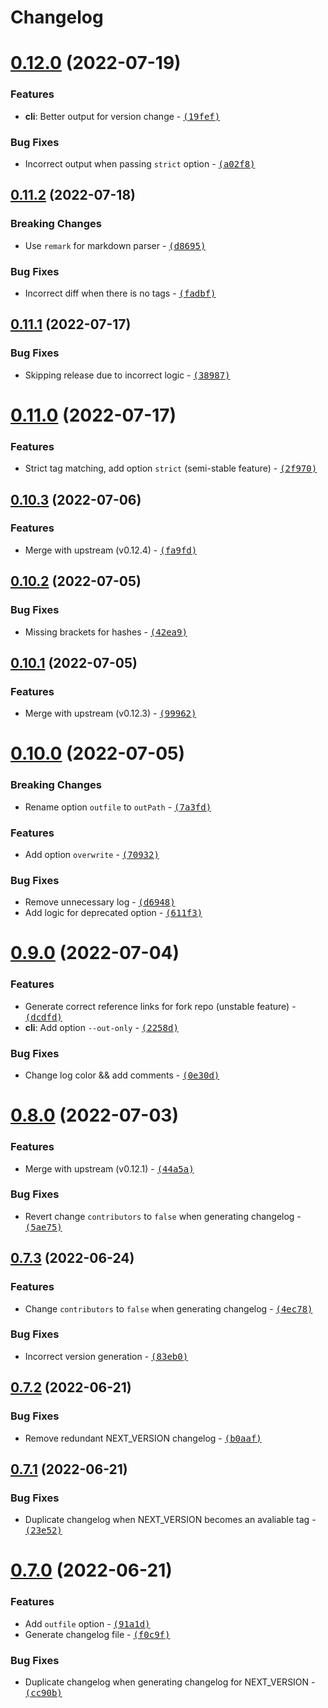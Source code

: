 # Changelog

# [0.12.0](https://github.com/Zolyn/changelogithub/compare/v0.11.2...v0.12.0) (2022-07-19)

### Features

- **cli**: Better output for version change - [<samp>(19fef)</samp>](https://github.com/Zolyn/changelogithub/commit/19fef61)

### Bug Fixes

- Incorrect output when passing `strict` option - [<samp>(a02f8)</samp>](https://github.com/Zolyn/changelogithub/commit/a02f8ce)

## [0.11.2](https://github.com/Zolyn/changelogithub/compare/v0.11.1...v0.11.2) (2022-07-18)

### Breaking Changes

- Use `remark` for markdown parser - [<samp>(d8695)</samp>](https://github.com/Zolyn/changelogithub/commit/d869594)

### Bug Fixes

- Incorrect diff when there is no tags - [<samp>(fadbf)</samp>](https://github.com/Zolyn/changelogithub/commit/fadbf03)

## [0.11.1](https://github.com/Zolyn/changelogithub/compare/v0.11.0...v0.11.1) (2022-07-17)

### Bug Fixes

- Skipping release due to incorrect logic - [<samp>(38987)</samp>](https://github.com/Zolyn/changelogithub/commit/3898732)

# [0.11.0](https://github.com/Zolyn/changelogithub/compare/v0.10.3...v0.11.0) (2022-07-17)

### Features

- Strict tag matching, add option `strict` (semi-stable feature) - [<samp>(2f970)</samp>](https://github.com/Zolyn/changelogithub/commit/2f97047)

## [0.10.3](https://github.com/Zolyn/changelogithub/compare/v0.10.2...v0.10.3) (2022-07-06)

### Features

- Merge with upstream (v0.12.4) - [<samp>(fa9fd)</samp>](https://github.com/Zolyn/changelogithub/commit/fa9fd10)

## [0.10.2](https://github.com/Zolyn/changelogithub/compare/v0.10.1...v0.10.2) (2022-07-05)

### Bug Fixes

- Missing brackets for hashes - [<samp>(42ea9)</samp>](https://github.com/Zolyn/changelogithub/commit/42ea9ad)

## [0.10.1](https://github.com/Zolyn/changelogithub/compare/v0.10.0...v0.10.1) (2022-07-05)

### Features

- Merge with upstream (v0.12.3) - [<samp>(99962)</samp>](https://github.com/Zolyn/changelogithub/commit/9996210)

# [0.10.0](https://github.com/Zolyn/changelogithub/compare/v0.9.0...v0.10.0) (2022-07-05)

### Breaking Changes

- Rename option `outfile` to `outPath` - [<samp>(7a3fd)</samp>](https://github.com/Zolyn/changelogithub/commit/7a3fd5e)

### Features

- Add option `overwrite` - [<samp>(70932)</samp>](https://github.com/Zolyn/changelogithub/commit/70932b6)

### Bug Fixes

- Remove unnecessary log - [<samp>(d6948)</samp>](https://github.com/Zolyn/changelogithub/commit/d6948bc)
- Add logic for deprecated option - [<samp>(611f3)</samp>](https://github.com/Zolyn/changelogithub/commit/611f3e2)

# [0.9.0](https://github.com/Zolyn/changelogithub/compare/v0.8.0...v0.9.0) (2022-07-04)

### Features

- Generate correct reference links for fork repo (unstable feature) - [<samp>(dcdfd)</samp>](https://github.com/Zolyn/changelogithub/commit/dcdfdda)
- **cli**: Add option `--out-only` - [<samp>(2258d)</samp>](https://github.com/Zolyn/changelogithub/commit/2258da4)

### Bug Fixes

- Change log color && add comments - [<samp>(0e30d)</samp>](https://github.com/Zolyn/changelogithub/commit/0e30d43)

# [0.8.0](https://github.com/Zolyn/changelogithub/compare/v0.7.3...v0.8.0) (2022-07-03)

### Features

- Merge with upstream (v0.12.1) - [<samp>(44a5a)</samp>](https://github.com/Zolyn/changelogithub/commit/44a5acb)

### Bug Fixes

- Revert change `contributors` to `false` when generating changelog - [<samp>(5ae75)</samp>](https://github.com/Zolyn/changelogithub/commit/5ae7548)

## [0.7.3](https://github.com/Zolyn/changelogithub/compare/v0.7.2...v0.7.3) (2022-06-24)

### Features

- Change `contributors` to `false` when generating changelog - [<samp>(4ec78)</samp>](https://github.com/Zolyn/changelogithub/commit/4ec7899)

### Bug Fixes

- Incorrect version generation - [<samp>(83eb0)</samp>](https://github.com/Zolyn/changelogithub/commit/83eb0cf)

## [0.7.2](https://github.com/Zolyn/changelogithub/compare/v0.7.1...v0.7.2) (2022-06-21)

### Bug Fixes

- Remove redundant NEXT\_VERSION changelog - [<samp>(b0aaf)</samp>](https://github.com/Zolyn/changelogithub/commit/b0aaf40)

## [0.7.1](https://github.com/Zolyn/changelogithub/compare/v0.7.0...v0.7.1) (2022-06-21)

### Bug Fixes

- Duplicate changelog when NEXT\_VERSION becomes an avaliable tag - [<samp>(23e52)</samp>](https://github.com/Zolyn/changelogithub/commit/23e52cb)

# [0.7.0](https://github.com/Zolyn/changelogithub/compare/v0.6.6...v0.7.0) (2022-06-21)

### Features

- Add `outfile` option - [<samp>(91a1d)</samp>](https://github.com/Zolyn/changelogithub/commit/91a1d65)
- Generate changelog file - [<samp>(f0c9f)</samp>](https://github.com/Zolyn/changelogithub/commit/f0c9f80)

### Bug Fixes

- Duplicate changelog when generating changelog for NEXT\_VERSION - [<samp>(cc90b)</samp>](https://github.com/Zolyn/changelogithub/commit/cc90bf6)
